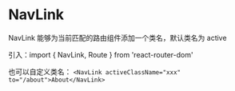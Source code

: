 # NavLink

NavLink 能够为当前匹配的路由组件添加一个类名，默认类名为 active

引入：import { NavLink, Route } from 'react-router-dom'

也可以自定义类名：
`<NavLink activeClassName="xxx" to="/about">About</NavLink>`
